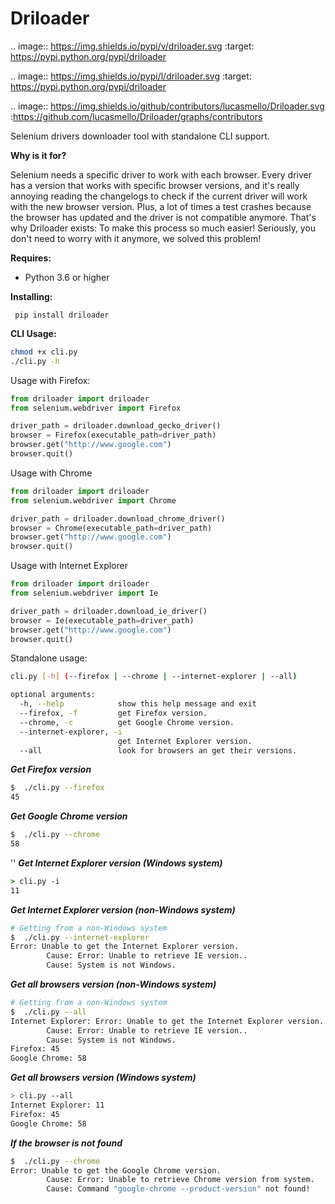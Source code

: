 # Driloader
.. image:: https://img.shields.io/pypi/v/driloader.svg
    :target: https://pypi.python.org/pypi/driloader

.. image:: https://img.shields.io/pypi/l/driloader.svg
    :target: https://pypi.python.org/pypi/driloader

.. image:: https://img.shields.io/github/contributors/lucasmello/Driloader.svg
    :https://github.com/lucasmello/Driloader/graphs/contributors

Selenium drivers downloader tool with standalone CLI support.

 **Why is it for?**
 
 Selenium needs a specific driver to work with each browser. Every driver has a version that works with specific browser
 versions, and it's really annoying reading the changelogs to check if the current driver will work with the new browser
 version. Plus, a lot of times a test crashes because the browser has updated and the driver is not compatible anymore.
 That's why Driloader exists: To make this process so much easier! Seriously, you don't need to worry with it anymore,
 we solved this problem!


**Requires:**
* Python 3.6 or higher

**Installing:**
```
 pip install driloader
```

**CLI Usage:**
```bash
chmod +x cli.py
./cli.py -h
```

Usage with Firefox:
```python
from driloader import driloader
from selenium.webdriver import Firefox

driver_path = driloader.download_gecko_driver()
browser = Firefox(executable_path=driver_path)
browser.get("http://www.google.com")
browser.quit()
```

Usage with Chrome
```python
from driloader import driloader
from selenium.webdriver import Chrome

driver_path = driloader.download_chrome_driver()
browser = Chrome(executable_path=driver_path)
browser.get("http://www.google.com")
browser.quit()
```

Usage with Internet Explorer
```python
from driloader import driloader
from selenium.webdriver import Ie

driver_path = driloader.download_ie_driver()
browser = Ie(executable_path=driver_path)
browser.get("http://www.google.com")
browser.quit()
```

Standalone usage:
```bash
cli.py [-h] (--firefox | --chrome | --internet-explorer | --all)
```

```bash
optional arguments:
  -h, --help            show this help message and exit
  --firefox, -f         get Firefox version.
  --chrome, -c          get Google Chrome version.
  --internet-explorer, -i
                        get Internet Explorer version.
  --all                 look for browsers an get their versions.
```
***Get Firefox version***
```bash
$  ./cli.py --firefox
45
```

***Get Google Chrome version***
```bash
$  ./cli.py --chrome
58
```
''
***Get Internet Explorer version (Windows system)***
```cmd
> cli.py -i
11
```


***Get Internet Explorer version (non-Windows system)***
```bash
# Getting from a non-Windows system
$  ./cli.py --internet-explorer
Error: Unable to get the Internet Explorer version.
        Cause: Error: Unable to retrieve IE version..
        Cause: System is not Windows.
```

***Get all browsers version (non-Windows system)***
```bash
# Getting from a non-Windows system
$  ./cli.py --all
Internet Explorer: Error: Unable to get the Internet Explorer version.
        Cause: Error: Unable to retrieve IE version..
        Cause: System is not Windows.
Firefox: 45
Google Chrome: 58

```

***Get all browsers version (Windows system)***
```bash
> cli.py --all
Internet Explorer: 11
Firefox: 45
Google Chrome: 58

```

***If the browser is not found***
```bash
$  ./cli.py --chrome
Error: Unable to get the Google Chrome version.
        Cause: Error: Unable to retrieve Chrome version from system.
        Cause: Command "google-chrome --product-version" not found!
```
